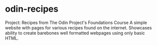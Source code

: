# odin-recipes
Project: Recipes from The Odin Project's Foundations Course
A simple website with pages for various recipes found on the internet.
Showcases ability to create barebones well formatted webpages using only basic HTML.